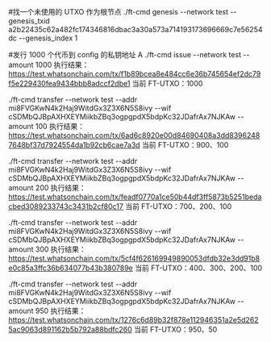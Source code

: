 #找一个未使用的 UTXO 作为根节点
./ft-cmd genesis --network test --genesis_txid a2b22435c62a482fc174346816dbac3a30a573a714193173696669c7e56254dc --genesis_index 1

#发行 1000 个代币到 config 的私钥地址 A
./ft-cmd issue --network test --amount 1000
执行结果：https://test.whatsonchain.com/tx/f1b89bcea8e484cc6e36b745654ef2dc79f5e229430fea9434bbb8adccf2dbe1
当前 FT-UTXO：1000

./ft-cmd transfer --network test --addr mi8FVGKwN4k2Haj9WitdGx3Z3X6N5S8ivy --wif cSDMbQJBpAXHXEYMiikbZBq3ogpgpdX5bdpKc32JDafrAx7NJKAw --amount 100
执行结果：https://test.whatsonchain.com/tx/6ad6c8920e00d84690408a3dd83962487648bf37d7924554da1b92cb6cae7a3d
当前 FT-UTXO：900、100

./ft-cmd transfer --network test --addr mi8FVGKwN4k2Haj9WitdGx3Z3X6N5S8ivy --wif cSDMbQJBpAXHXEYMiikbZBq3ogpgpdX5bdpKc32JDafrAx7NJKAw --amount 200
执行结果：https://test.whatsonchain.com/tx/feadf0770a1ce50b44df3ff5873b5251bedacbed3089233743c3431b2cf80c17
当前 FT-UTXO：700、200、100

./ft-cmd transfer --network test --addr mi8FVGKwN4k2Haj9WitdGx3Z3X6N5S8ivy --wif cSDMbQJBpAXHXEYMiikbZBq3ogpgpdX5bdpKc32JDafrAx7NJKAw --amount 300
执行结果：https://test.whatsonchain.com/tx/5cf4f626169949890053dfdb32e3dd91b8e0c85a3ffc36b634077b43b380789e
当前 FT-UTXO：400、300、200、100

./ft-cmd transfer --network test --addr mi8FVGKwN4k2Haj9WitdGx3Z3X6N5S8ivy --wif cSDMbQJBpAXHXEYMiikbZBq3ogpgpdX5bdpKc32JDafrAx7NJKAw --amount 950
执行结果：https://test.whatsonchain.com/tx/1276c6d89b32f878e112946351a2e5d2625ac9063d891162b5b792a88bdfc260
当前 FT-UTXO：950、50
